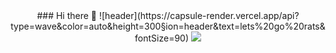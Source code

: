 

<div align='center'>
	### Hi there 👋
  ![header](https://capsule-render.vercel.app/api?type=wave&color=auto&height=300&section=header&text=lets%20go%20rats&fontSize=90)
<img src="https://img.shields.io/badge/JavaScript-F7DF1E?style=flat-square&logo=JavaScript&logoColor=white"/>
</div>



<!--
**letzgorats/letzgorats** is a ✨ _special_ ✨ repository because its `README.md` (this file) appears on your GitHub profile.

Here are some ideas to get you started:

<img src="https://img.shields.io/badge/JavaScript-F7DF1E?style=flat-square&logo=JavaScript&logoColor=white"/>


- 🔭 I’m currently working on ...
- 🌱 I’m currently learning ...
- 👯 I’m looking to collaborate on ...
- 🤔 I’m looking for help with ...
- 💬 Ask me about ...
- 📫 How to reach me: ...
- 😄 Pronouns: ...
- ⚡ Fun fact: ...
-->
